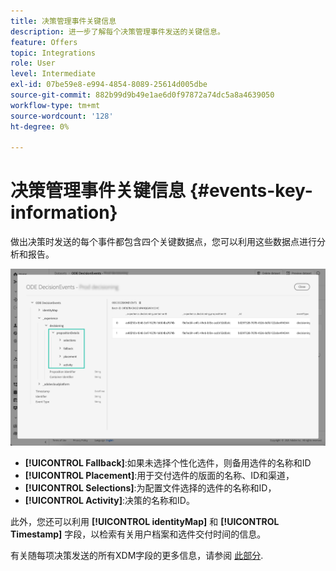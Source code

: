```yaml
---
title: 决策管理事件关键信息
description: 进一步了解每个决策管理事件发送的关键信息。
feature: Offers
topic: Integrations
role: User
level: Intermediate
exl-id: 07be59e8-e994-4854-8089-25614d005dbe
source-git-commit: 882b99d9b49e1ae6d0f97872a74dc5a8a4639050
workflow-type: tm+mt
source-wordcount: '128'
ht-degree: 0%

---
```


# 决策管理事件关键信息 {#events-key-information}

做出决策时发送的每个事件都包含四个关键数据点，您可以利用这些数据点进行分析和报告。

![](../assets/events-dataset-preview.png)

* **[!UICONTROL Fallback]**:如果未选择个性化选件，则备用选件的名称和ID
* **[!UICONTROL Placement]**:用于交付选件的版面的名称、ID和渠道，
* **[!UICONTROL Selections]**:为配置文件选择的选件的名称和ID，
* **[!UICONTROL Activity]**:决策的名称和ID。

此外，您还可以利用 **[!UICONTROL identityMap]** 和 **[!UICONTROL Timestamp]** 字段，以检索有关用户档案和选件交付时间的信息。

有关随每项决策发送的所有XDM字段的更多信息，请参阅 [此部分](xdm-fields.md).
